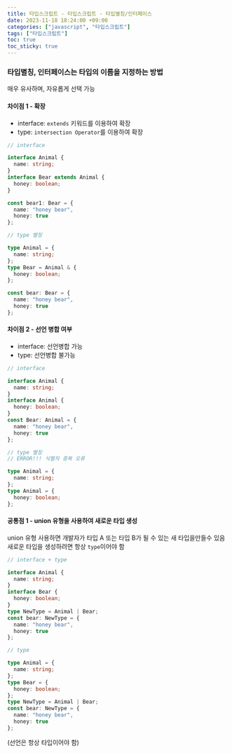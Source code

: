 ```yaml
---
title: 타입스크립트 - 타입스크립트 - 타입별칭/인터페이스
date: 2023-11-18 18:24:00 +09:00
categories: ["javascript", "타입스크립트"]
tags: ["타입스크립트"]
toc: true
toc_sticky: true
---
```


### 타입별칭, 인터페이스는 타입의 이름을 지정하는 방법

매우 유사하며, 자유롭게 선택 가능

#### 차이점 1 - 확장

- interface: `extends` 키워드를 이용하여 확장
- type: `intersection Operator`를 이용하여 확장

```ts
// interface

interface Animal {
  name: string;
}
interface Bear extends Animal {
  honey: boolean;
}

const bear1: Bear = {
  name: "honey bear",
  honey: true
};
```

```ts
// type 별칭

type Animal = {
  name: string;
};
type Bear = Animal & {
  honey: boolean;
};

const bear: Bear = {
  name: "honey bear",
  honey: true
};
```

#### 차이점 2 - 선언 병합 여부

- interface: 선언병합 가능
- type: 선언병합 불가능

```ts
// interface

interface Animal {
  name: string;
}
interface Animal {
  honey: boolean;
}
const Bear: Animal = {
  name: "honey bear",
  honey: true
};
```

```ts
// type 별칭
// ERROR!!! 식별자 중복 오류

type Animal = {
  name: string;
};
type Animal = {
  honey: boolean;
};
```

#### 공통점 1 - union 유형을 사용하여 새로운 타입 생성

union 유형 사용하면 개발자가 타입 A 또는 타입 B가 될 수 있는 새 타입을만들수 있음  
새로운 타입을 생성하려면 항상 `type`이어야 함

```ts
// interface + type

interface Animal {
  name: string;
}
interface Bear {
  honey: boolean;
}
type NewType = Animal | Bear;
const bear: NewType = {
  name: "honey bear",
  honey: true
};
```

```ts
// type

type Animal = {
  name: string;
};
type Bear = {
  honey: boolean;
};
type NewType = Animal | Bear;
const bear: NewType = {
  name: "honey bear",
  honey: true
};
```

(선언은 항상 타입이어야 함)
